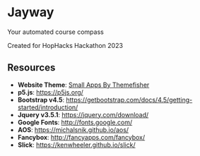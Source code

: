 # Jayway
Your automated course compass

Created for HopHacks Hackathon 2023

## Resources
 * **Website Theme**: [Small Apps By Themefisher](https://themefisher.com/products/small-apps-free-app-landing-page-template/)
 * **p5.js**: https://p5js.org/
 * **Bootstrap v4.5**: https://getbootstrap.com/docs/4.5/getting-started/introduction/
 * **Jquery v3.5.1**: https://jquery.com/download/
 * **Google Fonts**: http://fonts.google.com/
 * **AOS**: https://michalsnik.github.io/aos/
 * **Fancybox**: http://fancyapps.com/fancybox/
 * **Slick**: https://kenwheeler.github.io/slick/